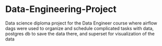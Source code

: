 # Data-Engineering-Project
Data science diploma project for the Data Engineer course where airflow dags were used to organize and schedule complicated tasks with data, postgres db to save the data there, and superset for visualization of the data

